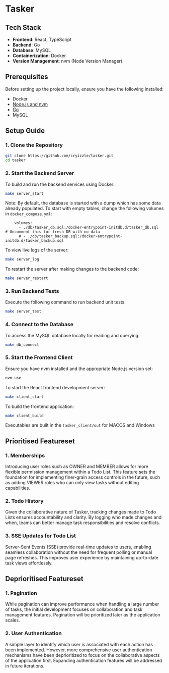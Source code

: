 # Tasker

## Tech Stack

- **Frontend**: React, TypeScript
- **Backend**: Go
- **Database**: MySQL
- **Containerization**: Docker
- **Version Management**: nvm (Node Version Manager)

## Prerequisites

Before setting up the project locally, ensure you have the following installed:

- Docker
- [Node.js and nvm](https://github.com/nvm-sh/nvm)
- [Go](https://golang.org/doc/install)
- MySQL

## Setup Guide

### 1. Clone the Repository

```bash
git clone https://github.com/cryizzle/tasker.git
cd tasker
```

### 2. Start the Backend Server

To build and run the backend services using Docker:

```bash
make server_start
```

Note: By default, the database is started with a dump which has some data already populated. To start with empty tables, change the following volumes in `docker_compose.yml`:
```
    volumes:
      - ./db/tasker_db.sql:/docker-entrypoint-initdb.d/tasker_db.sql  # Uncomment this for fresh DB with no data
      # - ./db/tasker_backup.sql:/docker-entrypoint-initdb.d/tasker_backup.sql
```

To view live logs of the server:

```bash
make server_log
```

To restart the server after making changes to the backend code:

```bash
make server_restart
```

### 3. Run Backend Tests

Execute the following command to run backend unit tests:

```bash
make server_test
```

### 4. Connect to the Database

To access the MySQL database locally for reading and querying:

```bash
make db_connect
```

### 5. Start the Frontend Client

Ensure you have nvm installed and the appropriate Node.js version set:

```bash
nvm use
```

To start the React frontend development server:

```bash
make client_start
```

To build the frontend application:

```bash
make client_build
```
Executables are built in the `tasker_client/out` for MACOS and Windows

## Prioritised Featureset

### 1. Memberships

Introducing user roles such as OWNER and MEMBER allows for more flexible permission management within a Todo List. This feature sets the foundation for implementing finer-grain access controls in the future, such as adding VIEWER roles who can only view tasks without editing capabilities.

### 2. Todo History

Given the collaborative nature of Tasker, tracking changes made to Todo Lists ensures accountability and clarity. By logging who made changes and when, teams can better manage task responsibilities and resolve conflicts.

### 3. SSE Updates for Todo List

Server-Sent Events (SSE) provide real-time updates to users, enabling seamless collaboration without the need for frequent polling or manual page refreshes. This improves user experience by maintaining up-to-date task views effortlessly.

## Deprioritised Featureset

### 1. Pagination

While pagination can improve performance when handling a large number of tasks, the initial development focuses on collaboration and task management features. Pagination will be prioritized later as the application scales.

### 2. User Authentication

A simple layer to identify which user is associated with each action has been implemented. However, more comprehensive user authentication mechanisms have been deprioritized to focus on the collaborative aspects of the application first. Expanding authentication features will be addressed in future iterations.

